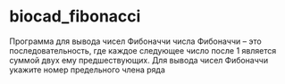 # biocad_fibonacci
Программа для вывода чисел Фибоначчи  числа Фибоначчи – это последовательность, где каждое следующее число после 1 является суммой двух ему предшествующих.
Для вывода чисел Фибоначчи укажите номер предельного члена ряда
